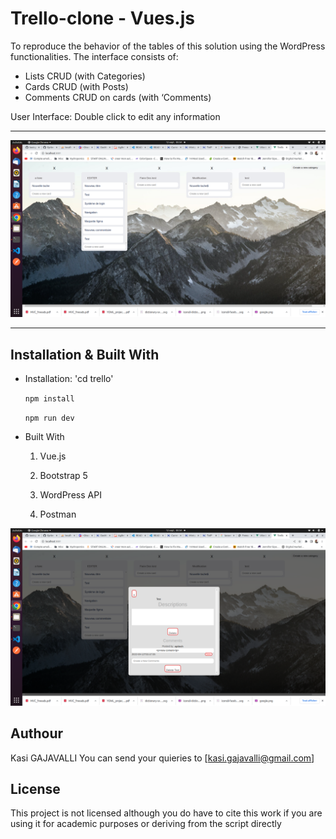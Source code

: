 # Trello-clone - Vues.js

To reproduce the behavior of the tables of this solution using the WordPress functionalities.
The interface consists of:
* Lists CRUD (with Categories)
* Cards CRUD (with Posts)
* Comments CRUD on cards (with ‘Comments)

User Interface: Double click to edit any information

---

![Freeads Homepage](Home.png?raw=true "Freeads Homepage")

---

## Installation & Built With

* Installation: 
    'cd trello'

    ```npm install```

    ```npm run dev```


* Built With

    1. Vue.js

    2. Bootstrap 5

    3. WordPress API

    4. Postman



![Freeads Post](Detail.png?raw=true "Freeads Page")

## Authour

Kasi GAJAVALLI
You can send your quieries to [kasi.gajavalli@gmail.com]

## License

This project is not licensed although you do have to cite this work if you are using it for academic purposes or deriving from the script directly
